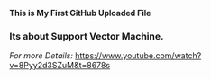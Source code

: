 **This is My First GitHub Uploaded File**
### Its about Support Vector Machine.
_For more Details:_  https://www.youtube.com/watch?v=8Pyy2d3SZuM&t=8678s

